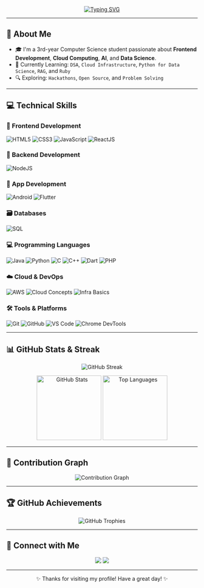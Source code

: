 <!-- Typing Animation Header -->
<p align="center">
  <a href="https://github.com/lerisa1112">
    <img src="https://readme-typing-svg.demolab.com?font=Fira+Code&size=28&pause=1000&color=7DD3FC&center=true&vCenter=true&width=435&lines=%F0%9F%91%8B+Hii%2C+I'm+Lerisa+Desai!" alt="Typing SVG" />
  </a>
</p>

---

## 🧠 About Me

- 🎓 I'm a 3rd-year Computer Science student passionate about **Frontend Development**, **Cloud Computing**, **AI**, and **Data Science**.  
- 🚀 Currently Learning: `DSA`, `Cloud Infrastructure`, `Python for Data Science`, `RAG`, and `Ruby`  
- 🔍 Exploring: `Hackathons`, `Open Source`, and `Problem Solving`

---

## 💻 Technical Skills

### 🚀 Frontend Development
![HTML5](https://img.shields.io/badge/-HTML5-E34F26?style=for-the-badge&logo=html5&logoColor=white)
![CSS3](https://img.shields.io/badge/-CSS3-1572B6?style=for-the-badge&logo=css3)
![JavaScript](https://img.shields.io/badge/-JavaScript-F7DF1E?style=for-the-badge&logo=javascript&logoColor=black)
![ReactJS](https://img.shields.io/badge/-React-61DAFB?style=for-the-badge&logo=react&logoColor=black)

### 🔧 Backend Development
![NodeJS](https://img.shields.io/badge/-Node.js-339933?style=for-the-badge&logo=node.js&logoColor=white)

### 📱 App Development
![Android](https://img.shields.io/badge/-Android-3DDC84?style=for-the-badge&logo=android)
![Flutter](https://img.shields.io/badge/-Flutter-02569B?style=for-the-badge&logo=flutter)

### 🗃️ Databases
![SQL](https://img.shields.io/badge/-SQL-003B57?style=for-the-badge&logo=postgresql&logoColor=white)

### 💻 Programming Languages
![Java](https://img.shields.io/badge/-Java-007396?style=for-the-badge&logo=java)
![Python](https://img.shields.io/badge/-Python-3776AB?style=for-the-badge&logo=python&logoColor=white)
![C](https://img.shields.io/badge/-C-00599C?style=for-the-badge&logo=c)
![C++](https://img.shields.io/badge/-C++-00599C?style=for-the-badge&logo=cplusplus)
![Dart](https://img.shields.io/badge/-Dart-0175C2?style=for-the-badge&logo=dart)
![PHP](https://img.shields.io/badge/-PHP-777BB4?style=for-the-badge&logo=php)

### ☁️ Cloud & DevOps
![AWS](https://img.shields.io/badge/-AWS-232F3E?style=for-the-badge&logo=amazon-aws)
![Cloud Concepts](https://img.shields.io/badge/-Cloud_Concepts-007ACC?style=for-the-badge)
![Infra Basics](https://img.shields.io/badge/-Infra_Basics-44CC11?style=for-the-badge)

### 🛠️ Tools & Platforms
![Git](https://img.shields.io/badge/-Git-F05032?style=for-the-badge&logo=git)
![GitHub](https://img.shields.io/badge/-GitHub-181717?style=for-the-badge&logo=github)
![VS Code](https://img.shields.io/badge/-VSCode-007ACC?style=for-the-badge&logo=visual-studio-code)
![Chrome DevTools](https://img.shields.io/badge/-DevTools-FABC05?style=for-the-badge&logo=google-chrome)

---

## 📊 GitHub Stats & Streak

<p align="center">
  <img src="https://github-readme-streak-stats.herokuapp.com?user=lerisa1112&theme=tokyonight&hide_border=true&border_radius=10" alt="GitHub Streak" />
</p>

<p align="center">
  <img src="https://github-readme-stats.vercel.app/api?username=lerisa1112&show_icons=true&theme=tokyonight&hide_border=true&border_radius=10" alt="GitHub Stats" height="170" />
  <img src="https://github-readme-stats.vercel.app/api/top-langs/?username=lerisa1112&layout=compact&theme=tokyonight&hide_border=true&border_radius=10" alt="Top Languages" height="170" />
</p>

---

## 🌱 Contribution Graph

<p align="center">
  <img src="https://github-readme-activity-graph.vercel.app/graph?username=lerisa1112&theme=tokyo-night&hide_border=true&radius=10" alt="Contribution Graph" />
</p>

---

## 🏆 GitHub Achievements

<p align="center">
  <img src="https://github-profile-trophy.vercel.app/?username=lerisa1112&theme=tokyonight&no-frame=true&row=1&column=6" alt="GitHub Trophies" />
</p>

---

## 💬 Connect with Me

<p align="center">
  <a href="mailto:lerisadesai@gmail.com"><img src="https://img.shields.io/badge/-Email-D14836?style=for-the-badge&logo=gmail&logoColor=white"></a>
  <a href="https://www.linkedin.com/in/desai-lerisa-b58447259/?originalSubdomain=in"><img src="https://img.shields.io/badge/-LinkedIn-0A66C2?style=for-the-badge&logo=linkedin&logoColor=white"></a>
</p>

---

<p align="center">✨ Thanks for visiting my profile! Have a great day! ✨</p>
